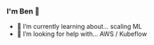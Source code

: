 ### I'm Ben 👋 

- 🌱 I’m currently learning about... scaling ML
- 🤔 I’m looking for help with... AWS / Kubeflow
